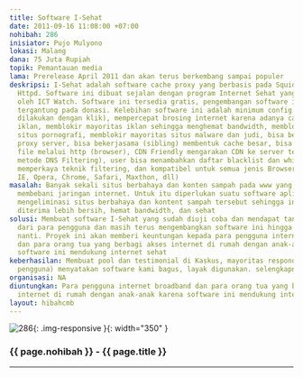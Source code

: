 ```yaml
---
title: Software I-Sehat
date: 2011-09-16 11:08:00 +07:00
nohibah: 286
inisiator: Pujo Mulyono
lokasi: Malang
dana: 75 Juta Rupiah
topik: Pemantauan media
lama: Prerelease April 2011 dan akan terus berkembang sampai populer
deskripsi: I-Sehat adalah software cache proxy yang berbasis pada SquidNT dan Apache
  Httpd. Software ini dibuat sejalan dengan program Internet Sehat yang dicanangkan
  oleh ICT Watch. Software ini tersedia gratis, pengembangan software ini nantinya
  tergantung pada donasi. Kelebihan software ini adalah minimum config (mudah, hanya
  dilakukan dengan klik), mempercepat brosing internet karena adanya cache dan penghapusan
  iklan, memblokir mayoritas iklan sehingga menghemat bandwidth, memblokir mayoritas
  situs pornografi, memblokir mayoritas situs malware dan judi, bisa berfungsi sebagai
  proxy server, bisa bekerjasama (sibling) membentuk cache besar, bisa melakukan share
  file melalui http (browser), CDN Friendly mengarakan CDN ke server terdekat (kelemahan
  metode DNS Filtering), user bisa menambahkan daftar blacklist dan whitelist untuk
  memperkaya teknik filtering, dan kompatibel untuk semua jenis Browser (Mozilla,
  IE, Opera, Chrome, Safari, Maxthon, dll)
masalah: Banyak sekali situs berbahaya dan konten sampah pada www yang berbahaya dan
  membebani jaringan internet. Untuk itu diperlukan suatu software aplikasi yang bisa
  mengeliminasi situs berbahaya dan kontent sampah tersebut sehingga informasi yang
  diterima lebih bersih, hemat bandwidth, dan sehat
solusi: Membuat software I-Sehat yang sudah diuji coba dan mendapat tanggapan positif
  dari para pengguna dan masih terus mengembangkan software ini hingga saat release
  nanti. Proyek ini akan memberi keuntungan kepada para pengguna internet broadband
  dan para orang tua yang berbagi akses internet di rumah dengan anak-anak karena
  software ini mendukung internet sehat
keberhasilan: Membuat pool dan testimonial di Kaskus, mayoritas responden (85% dari
  pengguna) menyatakan software kami bagus, layak digunakan. selengkapnya di http://www.kaskus.us/showthread.php?t=8419381
organisasi: NA
diuntungkan: Para pengguna internet broadband dan para orang tua yang berbagi akses
  internet di rumah dengan anak-anak karena software ini mendukung internet sehat
layout: hibahcmb
---
```


![286](/static/img/hibahcmb/286.png){: .img-responsive }{: width="350" }

### {{ page.nohibah }} - {{ page.title }}

---
